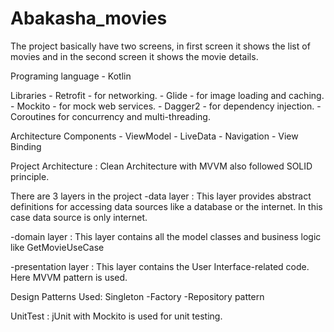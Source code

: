 # Abakasha_movies
The project basically have two screens, in first screen it shows the list of movies and in the second screen it shows the movie details.

Programing language - Kotlin

Libraries - Retrofit - for networking.
          - Glide - for image loading and caching.
          - Mockito - for mock web services.
          - Dagger2 - for dependency injection.
          - Coroutines for concurrency and multi-threading.

Architecture Components  - ViewModel
                         - LiveData
                         - Navigation
                         - View Binding

Project Architecture : Clean Architecture with MVVM also followed SOLID principle.

There are 3 layers in the project
-data layer : This layer provides abstract definitions for accessing data sources like a database or the internet. In this case data source is only internet.

-domain layer : This layer contains all the model classes and business logic like GetMovieUseCase

-presentation layer : This layer contains the User Interface-related code. Here MVVM pattern is used.

Design Patterns Used: Singleton
                     -Factory
                     -Repository pattern

UnitTest : jUnit with Mockito is used for unit testing.
